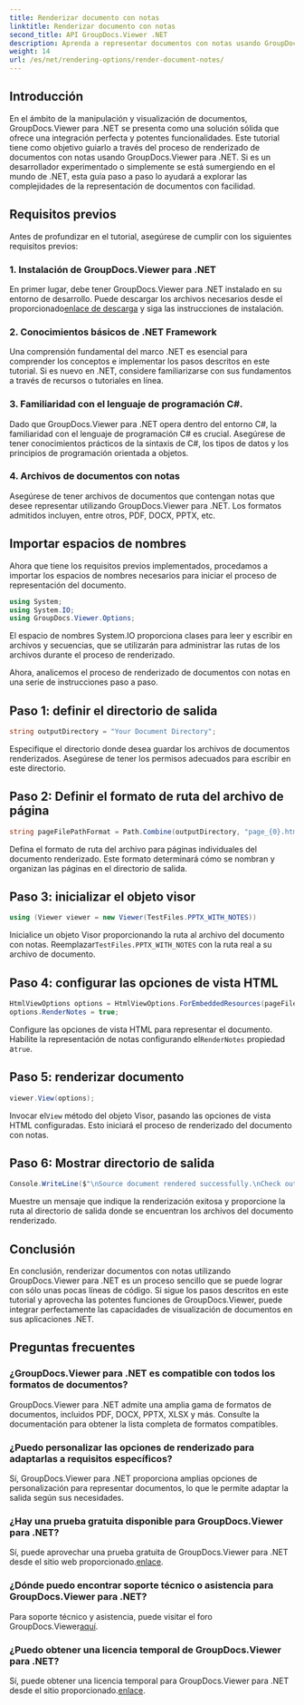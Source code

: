 ```yaml
---
title: Renderizar documento con notas
linktitle: Renderizar documento con notas
second_title: API GroupDocs.Viewer .NET
description: Aprenda a representar documentos con notas usando GroupDocs.Viewer para .NET. Tutorial paso a paso para una integración perfecta en sus aplicaciones .NET.
weight: 14
url: /es/net/rendering-options/render-document-notes/
---
```

## Introducción
En el ámbito de la manipulación y visualización de documentos, GroupDocs.Viewer para .NET se presenta como una solución sólida que ofrece una integración perfecta y potentes funcionalidades. Este tutorial tiene como objetivo guiarlo a través del proceso de renderizado de documentos con notas usando GroupDocs.Viewer para .NET. Si es un desarrollador experimentado o simplemente se está sumergiendo en el mundo de .NET, esta guía paso a paso lo ayudará a explorar las complejidades de la representación de documentos con facilidad.
## Requisitos previos
Antes de profundizar en el tutorial, asegúrese de cumplir con los siguientes requisitos previos:
### 1. Instalación de GroupDocs.Viewer para .NET
 En primer lugar, debe tener GroupDocs.Viewer para .NET instalado en su entorno de desarrollo. Puede descargar los archivos necesarios desde el proporcionado[enlace de descarga](https://releases.groupdocs.com/viewer/net/) y siga las instrucciones de instalación.
### 2. Conocimientos básicos de .NET Framework
Una comprensión fundamental del marco .NET es esencial para comprender los conceptos e implementar los pasos descritos en este tutorial. Si es nuevo en .NET, considere familiarizarse con sus fundamentos a través de recursos o tutoriales en línea.
### 3. Familiaridad con el lenguaje de programación C#.
Dado que GroupDocs.Viewer para .NET opera dentro del entorno C#, la familiaridad con el lenguaje de programación C# es crucial. Asegúrese de tener conocimientos prácticos de la sintaxis de C#, los tipos de datos y los principios de programación orientada a objetos.
### 4. Archivos de documentos con notas
Asegúrese de tener archivos de documentos que contengan notas que desee representar utilizando GroupDocs.Viewer para .NET. Los formatos admitidos incluyen, entre otros, PDF, DOCX, PPTX, etc.

## Importar espacios de nombres
Ahora que tiene los requisitos previos implementados, procedamos a importar los espacios de nombres necesarios para iniciar el proceso de representación del documento.

```csharp
using System;
using System.IO;
using GroupDocs.Viewer.Options;
```
El espacio de nombres System.IO proporciona clases para leer y escribir en archivos y secuencias, que se utilizarán para administrar las rutas de los archivos durante el proceso de renderizado.

Ahora, analicemos el proceso de renderizado de documentos con notas en una serie de instrucciones paso a paso.
## Paso 1: definir el directorio de salida
```csharp
string outputDirectory = "Your Document Directory";
```
Especifique el directorio donde desea guardar los archivos de documentos renderizados. Asegúrese de tener los permisos adecuados para escribir en este directorio.
## Paso 2: Definir el formato de ruta del archivo de página
```csharp
string pageFilePathFormat = Path.Combine(outputDirectory, "page_{0}.html");
```
Defina el formato de ruta del archivo para páginas individuales del documento renderizado. Este formato determinará cómo se nombran y organizan las páginas en el directorio de salida.
## Paso 3: inicializar el objeto visor
```csharp
using (Viewer viewer = new Viewer(TestFiles.PPTX_WITH_NOTES))
```
 Inicialice un objeto Visor proporcionando la ruta al archivo del documento con notas. Reemplazar`TestFiles.PPTX_WITH_NOTES` con la ruta real a su archivo de documento.
## Paso 4: configurar las opciones de vista HTML
```csharp
HtmlViewOptions options = HtmlViewOptions.ForEmbeddedResources(pageFilePathFormat);
options.RenderNotes = true;
```
 Configure las opciones de vista HTML para representar el documento. Habilite la representación de notas configurando el`RenderNotes` propiedad a`true`.
## Paso 5: renderizar documento
```csharp
viewer.View(options);
```
 Invocar el`View` método del objeto Visor, pasando las opciones de vista HTML configuradas. Esto iniciará el proceso de renderizado del documento con notas.
## Paso 6: Mostrar directorio de salida
```csharp
Console.WriteLine($"\nSource document rendered successfully.\nCheck output in {outputDirectory}.");
```
Muestre un mensaje que indique la renderización exitosa y proporcione la ruta al directorio de salida donde se encuentran los archivos del documento renderizado.

## Conclusión
En conclusión, renderizar documentos con notas utilizando GroupDocs.Viewer para .NET es un proceso sencillo que se puede lograr con sólo unas pocas líneas de código. Si sigue los pasos descritos en este tutorial y aprovecha las potentes funciones de GroupDocs.Viewer, puede integrar perfectamente las capacidades de visualización de documentos en sus aplicaciones .NET.
## Preguntas frecuentes
### ¿GroupDocs.Viewer para .NET es compatible con todos los formatos de documentos?
GroupDocs.Viewer para .NET admite una amplia gama de formatos de documentos, incluidos PDF, DOCX, PPTX, XLSX y más. Consulte la documentación para obtener la lista completa de formatos compatibles.
### ¿Puedo personalizar las opciones de renderizado para adaptarlas a requisitos específicos?
Sí, GroupDocs.Viewer para .NET proporciona amplias opciones de personalización para representar documentos, lo que le permite adaptar la salida según sus necesidades.
### ¿Hay una prueba gratuita disponible para GroupDocs.Viewer para .NET?
 Sí, puede aprovechar una prueba gratuita de GroupDocs.Viewer para .NET desde el sitio web proporcionado.[enlace](https://releases.groupdocs.com/).
### ¿Dónde puedo encontrar soporte técnico o asistencia para GroupDocs.Viewer para .NET?
 Para soporte técnico y asistencia, puede visitar el foro GroupDocs.Viewer[aquí](https://forum.groupdocs.com/c/viewer/9).
### ¿Puedo obtener una licencia temporal de GroupDocs.Viewer para .NET?
 Sí, puede obtener una licencia temporal para GroupDocs.Viewer para .NET desde el sitio proporcionado.[enlace](https://purchase.groupdocs.com/temporary-license/).